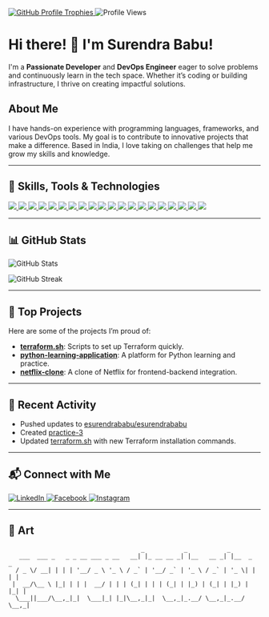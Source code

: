 <p align="left">
  <a href="https://github.com/ryo-ma/github-profile-trophy">
    <img src="https://github-profile-trophy.vercel.app/?username=esurendrababu&theme=algolia&margin-w=15&margin-h=15&no-frame=true&row=1&column=6" alt="GitHub Profile Trophies" />
  </a>
  <img src="https://komarev.com/ghpvc/?username=esurendrababu&label=Profile%20views&color=blueviolet&style=flat" alt="Profile Views" />
</p>

# Hi there! 👋 I'm **Surendra Babu**!

I'm a **Passionate Developer** and **DevOps Engineer** eager to solve problems and continuously learn in the tech space. Whether it’s coding or building infrastructure, I thrive on creating impactful solutions.

## About Me

I have hands-on experience with programming languages, frameworks, and various DevOps tools. My goal is to contribute to innovative projects that make a difference. Based in India, I love taking on challenges that help me grow my skills and knowledge.

---

## 🌟 Skills, Tools & Technologies

<p align="left">
  <a href="https://aws.amazon.com" target="_blank">
    <img src="https://img.shields.io/badge/Amazon_AWS-232F3E?style=for-the-badge&logo=amazonaws&logoColor=white" />
  </a>
  <a href="https://www.docker.com/" target="_blank">
    <img src="https://img.shields.io/badge/Docker-2496ED?style=for-the-badge&logo=docker&logoColor=white" />
  </a>
  <a href="https://reactjs.org/" target="_blank">
    <img src="https://img.shields.io/badge/React-20232A?style=for-the-badge&logo=react&logoColor=61DAFB" />
  </a>
  <a href="https://www.djangoproject.com/" target="_blank">
    <img src="https://img.shields.io/badge/Django-092E20?style=for-the-badge&logo=django&logoColor=white" />
  </a>
  <a href="https://www.python.org" target="_blank">
    <img src="https://img.shields.io/badge/Python-3776AB?style=for-the-badge&logo=python&logoColor=white" />
  </a>
  <a href="https://git-scm.com/" target="_blank">
    <img src="https://img.shields.io/badge/Git-F05032?style=for-the-badge&logo=git&logoColor=white" />
  </a>
  <a href="https://github.com/" target="_blank">
    <img src="https://img.shields.io/badge/GitHub-181717?style=for-the-badge&logo=github&logoColor=white" />
  </a>
  <a href="https://www.terraform.io/" target="_blank">
    <img src="https://img.shields.io/badge/Terraform-623CE4?style=for-the-badge&logo=terraform&logoColor=white" />
  </a>
  <a href="https://nodejs.org/" target="_blank">
    <img src="https://img.shields.io/badge/Node.js-339933?style=for-the-badge&logo=nodedotjs&logoColor=white" />
  </a>
  <a href="https://www.linux.org/" target="_blank">
    <img src="https://img.shields.io/badge/Linux-FCC624?style=for-the-badge&logo=linux&logoColor=black" />
  </a>
  <a href="https://www.mysql.com/" target="_blank">
    <img src="https://img.shields.io/badge/MySQL-4479A1?style=for-the-badge&logo=mysql&logoColor=white" />
  </a>
  <a href="https://www.postgresql.org/" target="_blank">
    <img src="https://img.shields.io/badge/PostgreSQL-336791?style=for-the-badge&logo=postgresql&logoColor=white" />
  </a>
  <a href="https://www.w3.org/html/" target="_blank">
    <img src="https://img.shields.io/badge/HTML5-E34F26?style=for-the-badge&logo=html5&logoColor=white" />
  </a>
  <a href="https://www.w3schools.com/css/" target="_blank">
    <img src="https://img.shields.io/badge/CSS3-1572B6?style=for-the-badge&logo=css3&logoColor=white" />
  </a>
  <a href="https://grafana.com/" target="_blank">
    <img src="https://img.shields.io/badge/Grafana-F46800?style=for-the-badge&logo=grafana&logoColor=white" />
  </a>
  <a href="https://kubernetes.io/" target="_blank">
    <img src="https://img.shields.io/badge/Kubernetes-326CE5?style=for-the-badge&logo=kubernetes&logoColor=white" />
  </a>
  <a href="https://maven.apache.org/" target="_blank">
    <img src="https://img.shields.io/badge/Apache%20Maven-C71A36?style=for-the-badge&logo=apachemaven&logoColor=white" />
  </a>
  <a href="https://www.nginx.com/" target="_blank">
    <img src="https://img.shields.io/badge/NGINX-009639?style=for-the-badge&logo=nginx&logoColor=white" />
  </a>
  <a href="https://prometheus.io/" target="_blank">
    <img src="https://img.shields.io/badge/Prometheus-E6522C?style=for-the-badge&logo=prometheus&logoColor=white" />
  </a>
  <a href="https://www.jenkins.io/" target="_blank">
    <img src="https://img.shields.io/badge/Jenkins-D24939?style=for-the-badge&logo=jenkins&logoColor=white" />
  </a>
</p>

---

## 📊 GitHub Stats

<p align="left">
  <img src="https://github-readme-stats.vercel.app/api?username=esurendrababu&show_icons=true&theme=radical" alt="GitHub Stats" />
</p>

<p align="left">
  <img src="https://github-readme-streak-stats.herokuapp.com/?user=esurendrababu&theme=radical" alt="GitHub Streak" />
</p>

---

## 🚀 Top Projects

Here are some of the projects I’m proud of:

- **[terraform.sh](https://github.com/esurendrababu/terraform.sh)**: Scripts to set up Terraform quickly.
- **[python-learning-application](https://github.com/esurendrababu/python-learning-application)**: A platform for Python learning and practice.
- **[netflix-clone](https://github.com/esurendrababu/netflix-clone)**: A clone of Netflix for frontend-backend integration.

---

## 📝 Recent Activity

- Pushed updates to [esurendrababu/esurendrababu](https://github.com/esurendrababu/esurendrababu)
- Created [practice-3](https://github.com/esurendrababu/practice-3)
- Updated [terraform.sh](https://github.com/esurendrababu/terraform.sh) with new Terraform installation commands.

---

## 📬 Connect with Me

<p align="left">
  <a href="https://linkedin.com/in/surendra-babu-etukuri" target="_blank">
    <img src="https://img.shields.io/badge/LinkedIn-0A66C2?style=for-the-badge&logo=linkedin&logoColor=white" alt="LinkedIn" />
  </a>
  <a href="https://fb.com/surendra.naidu.etukuri" target="_blank">
    <img src="https://img.shields.io/badge/Facebook-1877F2?style=for-the-badge&logo=facebook&logoColor=white" alt="Facebook" />
  </a>
  <a href="https://instagram.com/na_du_surendra_" target="_blank">
    <img src="https://img.shields.io/badge/Instagram-E4405F?style=for-the-badge&logo=instagram&logoColor=white" alt="Instagram" />
  </a>
</p>

---

## 🎨  Art

```plaintext
                                     _           _           _           
   ___  ___ _   _ _ __ ___ _ __   __| |_ __ __ _| |__   __ _| |__  _   _ 
  / _ \/ __| | | | '__/ _ \ '_ \ / _` | '__/ _` | '_ \ / _` | '_ \| | | |
 |  __/\__ \ |_| | | |  __/ | | | (_| | | | (_| | |_) | (_| | |_) | |_| |
  \___||___/\__,_|_|  \___|_| |_|\__,_|_|  \__,_|_.__/ \__,_|_.__/ \__,_|
                                                                         
